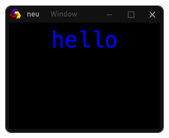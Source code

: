 <p align="center">
  <img src="https://raw.githubusercontent.com/monsterkodi/neu/master/img/neu.jpg" />
</p>